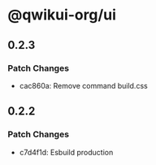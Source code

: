 # @qwikui-org/ui

## 0.2.3

### Patch Changes

- cac860a: Remove command build.css

## 0.2.2

### Patch Changes

- c7d4f1d: Esbuild production
